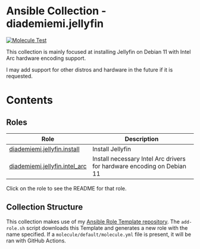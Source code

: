 Ansible Collection - diademiemi.jellyfin
========================================

[![Molecule Test](https://github.com/diademiemi/ansible_collection_diademiemi.jellyfin/actions/workflows/molecule.yml/badge.svg)](https://github.com/diademiemi/ansible_collection_diademiemi.jellyfin/actions/workflows/molecule.yml)

This collection is mainly focused at installing Jellyfin on Debian 11 with Intel Arc hardware encoding support.  

I may add support for other distros and hardware in the future if it is requested.  

Contents 
========

Roles
------
Role | Description
--- | ---
[diademiemi.jellyfin.install](./roles/install/) | Install Jellyfin
[diademiemi.jellyfin.intel_arc](./roles/intel_arc/) | Install necessary Intel Arc drivers for hardware encoding on Debian 11

Click on the role to see the README for that role.  

Collection Structure
--------------

This collection makes use of my [Ansible Role Template repository](https://github.com/diademiemi/ansible_role_%74emplate.git).  The `add-role.sh` script downloads this Template and generates a new role with the name specified. If a `molecule/default/molecule.yml` file is present, it will be ran with GitHub Actions.  
<!-- I use %74 here to encode to a "t" so it doesnt get recursively replaced. The .git causes a redirect so you end up at the right URL :)-->
